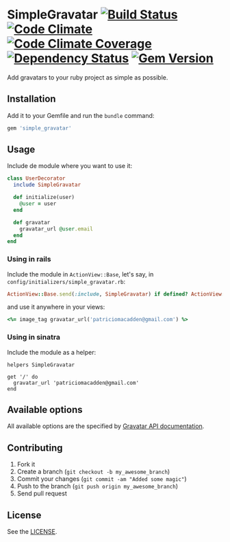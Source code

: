 # SimpleGravatar [![Build Status](http://img.shields.io/travis/patriciomacadden/simple_gravatar.svg)](https://travis-ci.org/patriciomacadden/simple_gravatar) [![Code Climate](http://img.shields.io/codeclimate/github/patriciomacadden/simple_gravatar.svg)](https://codeclimate.com/github/patriciomacadden/simple_gravatar) [![Code Climate Coverage](http://img.shields.io/codeclimate/coverage/github/patriciomacadden/simple_gravatar.svg)](https://codeclimate.com/github/patriciomacadden/simple_gravatar) [![Dependency Status](http://img.shields.io/gemnasium/patriciomacadden/simple_gravatar.svg)](https://gemnasium.com/patriciomacadden/simple_gravatar) [![Gem Version](http://img.shields.io/gem/v/simple_gravatar.svg)](http://badge.fury.io/rb/simple_gravatar)

Add gravatars to your ruby project as simple as possible.

## Installation

Add it to your Gemfile and run the `bundle` command:

```ruby
gem 'simple_gravatar'
```

## Usage

Include de module where you want to use it:

```ruby
class UserDecorator
  include SimpleGravatar

  def initialize(user)
    @user = user
  end

  def gravatar
    gravatar_url @user.email
  end
end
```

### Using in rails

Include the module in `ActionView::Base`, let's say, in
`config/initializers/simple_gravatar.rb`:

```ruby
ActionView::Base.send(:include, SimpleGravatar) if defined? ActionView::Base  
```

and use it anywhere in your views:

```ruby
<%= image_tag gravatar_url('patriciomacadden@gmail.com') %>
```

### Using in sinatra

Include the module as a helper:

```
helpers SimpleGravatar

get '/' do
  gravatar_url 'patriciomacadden@gmail.com'
end
```

## Available options

All available options are the specified by [Gravatar API documentation](http://en.gravatar.com/site/implement/images/).

## Contributing

1. Fork it
2. Create a branch (`git checkout -b my_awesome_branch`)
3. Commit your changes (`git commit -am "Added some magic"`)
4. Push to the branch (`git push origin my_awesome_branch`)
5. Send pull request

## License

See the [LICENSE](https://github.com/patriciomacadden/simple_gravatar/blob/master/LICENSE).
